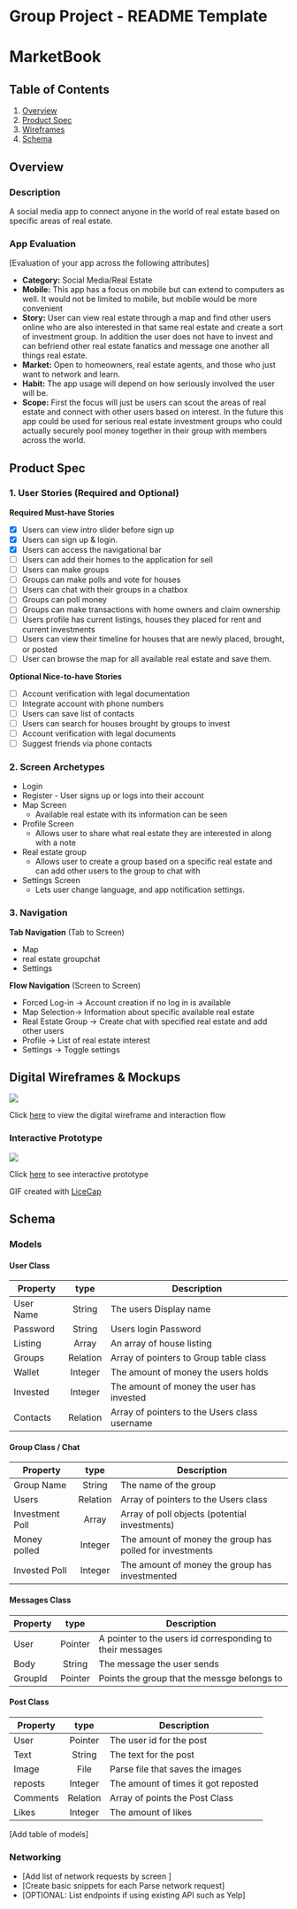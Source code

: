 Group Project - README Template
===

# MarketBook

## Table of Contents
1. [Overview](#Overview)
1. [Product Spec](#Product-Spec)
1. [Wireframes](#Wireframes)
2. [Schema](#Schema)

## Overview
### Description
A social media app to connect anyone in the world of real estate based on specific areas of real estate.

### App Evaluation
[Evaluation of your app across the following attributes]
- **Category:** Social Media/Real Estate
- **Mobile:** This app has a focus on mobile but can extend to computers as well. It would not be limited to mobile, but mobile would be more convenient
- **Story:** User can view real estate through a map and find other users online who are also interested in that same real estate and create a sort of investment group. In addition the user does not have to invest and can befriend other real estate fanatics and message one another all things real estate.
- **Market:** Open to homeowners, real estate agents, and those who just want to network and learn.
- **Habit:** The app usage will depend on how seriously involved the user will be.
- **Scope:** First the focus will just be users can scout the areas of real estate and connect with other users based on interest. In the future this app could be used for serious real estate investment groups who could actually securely pool money together in their group with members across the world.

## Product Spec

### 1. User Stories (Required and Optional)

**Required Must-have Stories**
- [x] Users can view intro slider before sign up
- [x] Users can sign up & login.
- [x] Users can access the navigational bar 
- [ ] Users can add their homes to the application for sell
- [ ] Users can make groups
- [ ] Groups can make polls and vote for houses
- [ ] Users can chat with their groups in a chatbox
- [ ] Groups can poll money 
- [ ] Groups can make transactions with home owners and claim ownership 
- [ ] Users profile has current listings, houses they placed for rent and current investments
- [ ] Users can view their timeline for houses that are newly placed, brought, or posted
- [ ] User can browse the map for all available real estate and save them.

**Optional Nice-to-have Stories**
- [ ] Account verification with legal documentation
- [ ] Integrate account with phone numbers
- [ ] Users can save list of contacts
- [ ] Users can search for houses brought by groups to invest
- [ ] Account verification with legal documents
- [ ] Suggest friends via phone contacts

### 2. Screen Archetypes

* Login 
* Register - User signs up or logs into their account
* Map Screen
   * Available real estate with its information can be seen
* Profile Screen 
   * Allows user to share what real estate they are interested in along with a note
* Real estate group
   * Allows user to create a group based on a specific real estate and can add other users to the group to chat with
* Settings Screen
   * Lets user change language, and app notification settings.

### 3. Navigation

**Tab Navigation** (Tab to Screen)

* Map
* real estate groupchat
* Settings

**Flow Navigation** (Screen to Screen)

* Forced Log-in -> Account creation if no log in is available
* Map Selection-> Information about specific available real estate
* Real Estate Group -> Create chat with specified real estate and add other users
* Profile -> List of real estate interest
* Settings -> Toggle settings

## Digital Wireframes & Mockups

<img src="https://github.com/spikemycoffee/MarketBook/blob/master/wireframes.gif">

Click [here](https://xd.adobe.com/spec/09e4203c-66e5-48b2-7ede-5ecc6d90c3d0-7fd5/) to view the digital wireframe and interaction flow

### Interactive Prototype

<img src="https://github.com/spikemycoffee/MarketBook/blob/master/walkthrough.gif">

Click [here](https://xd.adobe.com/view/d6ce73c7-a1a7-4104-710c-2b66a086d13e-a0ff/) to see interactive prototype


GIF created with [LiceCap](https://www.cockos.com/licecap/)

## Schema 

### Models

#### User Class
| Property      | type          |  Description  |
| ------------- |:-------------:| -----|
| User Name     | String        | The users Display name |
| Password      | String        | Users login Password |
| Listing       | Array<E>      | An array of house listing |
| Groups        | Relation      | Array of pointers to Group table class |
| Wallet        | Integer       | The amount of money the users holds |
| Invested      | Integer       | The amount of money the user has invested 
| Contacts      | Relation      | Array of pointers to the Users class username |


#### Group Class / Chat
| Property      | type          |  Description  |
| ------------- |:-------------:| -----|
| Group Name    | String        | The name of the group |
| Users         | Relation      | Array of pointers to the Users class |
| Investment Poll | Array<E>    | Array of poll objects (potential investments) |
| Money polled  | Integer       | The amount of money the group has polled for investments |
| Invested Poll | Integer       | The amount of money the group has investmented |


#### Messages Class
| Property      | type          |  Description  |
| ------------- |:-------------:| -----|
| User          | Pointer       | A pointer to the users id corresponding to their messages |
| Body          | String        | The message the user sends |
| GroupId       | Pointer       | Points the group that the messge belongs to |


#### Post Class
| Property      | type          |  Description  |
| ------------- |:-------------:| -----|
| User          | Pointer       | The user id for the post  |
| Text          | String        | The text for the post |
| Image         | File          | Parse file that saves the images |
| reposts       | Integer       | The amount of times it got reposted |
| Comments      | Relation      | Array of points the Post Class |
| Likes         | Integer       | The amount of likes |

[Add table of models]
### Networking
- [Add list of network requests by screen ]
- [Create basic snippets for each Parse network request]
- [OPTIONAL: List endpoints if using existing API such as Yelp]
